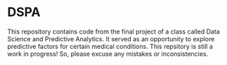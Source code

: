 # DSPA
This repository contains code from the final project of a class called Data Science and Predictive Analytics. It served as an opportunity to explore predictive factors for certain medical conditions. This repsitory is still a work in progress! So, please excuse any mistakes or inconsistencies.
